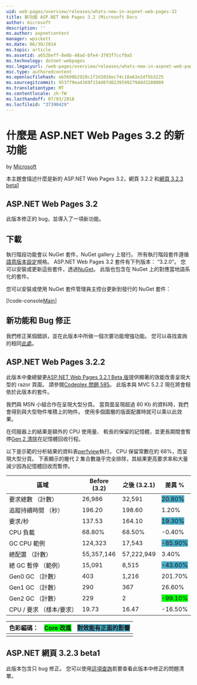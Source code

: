 ```yaml
---
uid: web-pages/overview/releases/whats-new-in-aspnet-web-pages-32
title: 新功能 ASP.NET Web Pages 3.2 |Microsoft Docs
author: microsoft
description: ''
ms.author: aspnetcontent
manager: wpickett
ms.date: 06/30/2014
ms.topic: article
ms.assetid: a652beff-8e6b-48ad-bfe4-3703f7ccf0a5
ms.technology: dotnet-webpages
msc.legacyurl: /web-pages/overview/releases/whats-new-in-aspnet-web-pages-32
msc.type: authoredcontent
ms.openlocfilehash: eb5698b2928c1f2d1016ec74c18a63e2df5b3225
ms.sourcegitcommit: 953ff9ea4369f154d6fd0239599279ddd3280009
ms.translationtype: MT
ms.contentlocale: zh-TW
ms.lasthandoff: 07/03/2018
ms.locfileid: "37390429"
---
```

<a name="whats-new-in-aspnet-web-pages-32"></a>什麼是 ASP.NET Web Pages 3.2 的新功能
====================
by [Microsoft](https://github.com/microsoft)

本主題會描述什麼是新的 ASP.NET Web Pages 3.2，網頁 3.2.2 和[網頁 3.2.3 beta1](https://blogs.msdn.com/b/webdev/archive/2014/12/17/asp-net-mvc-5-2-3-web-pages-5-2-3-and-web-api-5-2-3-beta-releases.aspx)

## <a name="aspnet-web-pages-32"></a>ASP.NET Web Pages 3.2

此版本修正的 bug，並導入了一項新功能。

## <a name="download"></a>下載

執行階段功能會以 NuGet 套件，NuGet gallery 上發行。 所有執行階段套件遵循[語意版本設定](http://semver.org/)規格。 ASP.NET Web Pages 3.2 套件有下列版本： &ldquo;3.2.0&rdquo;。 您可以安裝或更新這些套件，透過[NuGet](http://www.nuget.org/packages/Microsoft.AspNet.WebPages/)。 此版也包含在 NuGet 上的對應當地語系化的套件。

您可以安裝或使用 NuGet 套件管理員主控台更新到發行的 NuGet 套件：

[!code-console[Main](whats-new-in-aspnet-web-pages-32/samples/sample1.cmd)]

## <a name="new-feature-and-bug-fix"></a>新功能和 Bug 修正

我們修正某個錯誤，並在此版本中所做一個次要功能增強功能。 您可以尋找查詢的相同[此處](https://aspnetwebstack.codeplex.com/workitem/list/advanced?keyword=&amp;status=Closed&amp;type=All&amp;priority=All&amp;release=v5.2%20RC|v5.2%20RTM&amp;assignedTo=All&amp;component=Web%20Pages%2FRazor&amp;sortField=Id&amp;sortDirection=Descending&amp;page=0&amp;reasonClosed=Fixed)。

## <a name="aspnet-web-pages-322"></a>ASP.NET Web Pages 3.2.2

此版本中彙總變更[ASP.NET Web Pages 3.2.1 Beta 版](https://blogs.msdn.com/b/webdev/archive/2014/07/28/announcing-the-beta-release-of-web-pages-3-2-1.aspx)提供顯著的效能改善呈現大型的 razor 頁面。 請參閱[Codeplex 問題 585](https://aspnetwebstack.codeplex.com/workitem/585)。 此版本與 MVC 5.2.2 現在將會相依於此版本的套件。

我們與 MSN 小組合作在呈現大型分頁。 當頁面呈現超過 80 Kb 的資料時，我們會得到與大型物件堆積上的物件。 使用多個圖層的版面配置時就可以乘以此效果。

在伺服器上的結果是額外的 CPU 使用量、 較長的保留的記憶體，並更長期間會暫停[Gen 2 清除](https://msdn.microsoft.com/en-us/library/ms973837.aspx)在記憶體回收行程。

以下是示範的分析結果的資料表[perfview](https://channel9.msdn.com/Series/PerfView-Tutorial)執行。 CPU 保留常數在約 68%，而呈現大型分頁。 下表顯示的層代 2 集合數幾乎完全排除，其結果更高要求率和大量減少因為記憶體回收而暫停。

| **區域** | **Before (3.2)** | **之後 (3.2.1)** | **差異 %** |
| --- | --- | --- | --- |
| 要求總數 （計數） | 26,986 | 32,591 | <font style="background-color: #4bacc6">20.80%</font> |
| 追蹤持續時間 （秒） | 196.20 | 198.60 | 1.20% |
| 要求/秒 | 137.53 | 164.10 | <font style="background-color: #4bacc6">19.30%</font> |
| CPU 負載 | 68.80% | 68.50% |  -0.40% |
| GC CPU 範例 | 124,323 | 17,543 | <font style="background-color: #4bacc6">-85.90%</font> |
| 總配置 （計數） | 55,357,146 | 57,222,949 | 3.40% |
| 總 GC 暫停 （範例） | 15,091 | 8,515 | <font style="background-color: #4bacc6">-43.60%</font> |
| Gen0 GC （計數） | 403 | 1,216 | 201.70% |
| Gen1 GC （計數） | 290 | 367 | 26.60% |
| Gen2 GC （計數） | 229 | 2 | <font style="background-color: #00ff00">-99.10%</font> |
| CPU / 要求 （樣本/要求） | 19.73 | 16.47 | -16.50% |

| 色彩編碼： | <font style="background-color: #00ff00">Core 改進</font> | <font style="background-color: #4bacc6">對效能有正面的影響</font> |
|---------------|-----------------------------------------------------------------|-------------------------------------------------------------------------------|
|               |                                                                 |                                                                               |

## <a name="aspnet-web-pages-323-beta1"></a>ASP.NET 網頁 3.2.3 beta1

此版本包含只 bug 修正。 您可以使用[這項查詢](https://aspnetwebstack.codeplex.com/workitem/list/advanced?keyword=&amp;status=Closed&amp;type=All&amp;priority=All&amp;release=v5.2.3%20Beta&amp;assignedTo=All&amp;component=Web%20Pages%2FRazor&amp;sortField=LastUpdatedDate&amp;sortDirection=Descending&amp;page=0&amp;reasonClosed=Fixed)若要查看此版本中修正的問題清單。
